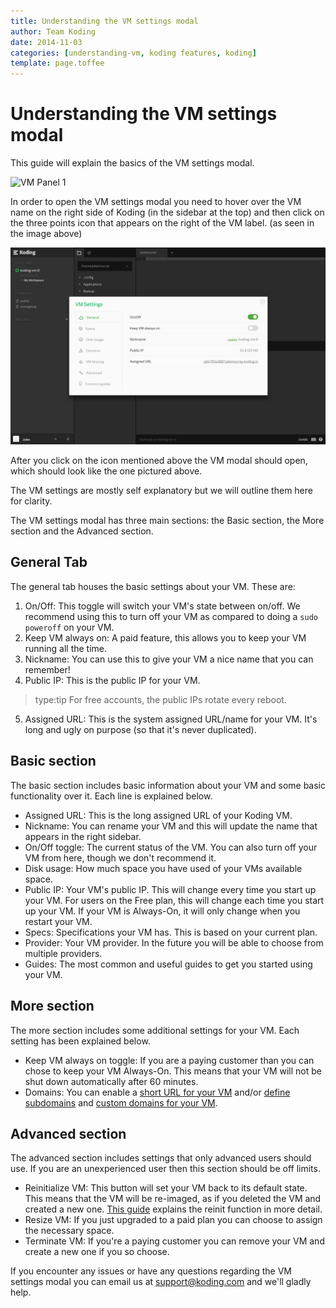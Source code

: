 ```yaml
---
title: Understanding the VM settings modal
author: Team Koding
date: 2014-11-03
categories: [understanding-vm, koding features, koding]
template: page.toffee
---
```


# Understanding the VM settings modal

This guide will explain the basics of the VM settings modal.

![VM Panel 1](uvms2.png)

In order to open the VM settings modal you need to hover over the VM name on the right side of Koding (in the sidebar at the top) and then click on the three points icon that appears on the right of the VM label. (as seen in the image above)

![VM Panel 2](uvms1.png)

After you click on the icon mentioned above the VM modal should open, which should look like the one pictured above.

The VM settings are mostly self explanatory but we will outline them here for clarity.

The VM settings modal has three main sections: the Basic section, the More section and the Advanced section.

## General Tab
The general tab houses the basic settings about your VM. These are:
1. On/Off: This toggle will switch your VM's state between on/off. We recommend using this to turn off your VM as compared to doing a `sudo poweroff` on your VM.
2. Keep VM always on: A paid feature, this allows you to keep your VM running all the time.
3. Nickname: You can use this to give your VM a nice name that you can remember!
4. Public IP: This is the public IP for your VM.
> type:tip
> For free accounts, the public IPs rotate every reboot.
5. Assigned URL: This is the system assigned URL/name for your VM. It's long and ugly on  purpose (so that it's never duplicated).






## Basic section

The basic section includes basic information about your VM and some basic functionality over it. Each line is explained below.

* Assigned URL: This is the long assigned URL of your Koding VM.
* Nickname: You can rename your VM and this will update the name that appears in the right sidebar.
* On/Off toggle: The current status of the VM. You can also turn off your VM from here, though we don't recommend it.
* Disk usage: How much space you have used of your VMs available space.
* Public IP: Your VM's public IP. This will change every time you start up your VM. For users on the Free plan, this will change each time you start up your VM. If your VM is Always-On, it will only change when you restart your VM.
* Specs: Specifications your VM has. This is based on your current plan.
* Provider: Your VM provider. In the future you will be able to choose from multiple providers.
* Guides: The most common and useful guides to get you started using your VM.

## More section

The more section includes some additional settings for your VM. Each setting has been explained below.

* Keep VM always on toggle: If you are a paying customer than you can chose to keep your VM Always-On. This means that your VM will not be shut down automatically after 60 minutes.
* Domains: You can enable a [short URL for your VM](http://learn.koding.com/faq/vm-hostname/) and/or [define subdomains](http://learn.koding.com/faq/vm-hostname/) and [custom domains for your VM](http://learn.koding.com/guides/domains/).

## Advanced section

The advanced section includes settings that only advanced users should use. If you are an unexperienced user then this section should be off limits.

* Reinitialize VM: This button will set your VM back to its default state. This means that the VM will be re-imaged, as if you deleted the VM and created a new one. [This guide](/faq/vm-reinit/) explains the reinit function in more detail.
* Resize VM: If you just upgraded to a paid plan you can choose to assign the necessary space.
* Terminate VM: If you're a paying customer you can remove your VM and create a new one if you so choose.

If you encounter any issues or have any questions regarding the VM settings modal you can email us at [support@koding.com](mailto:support@koding.com) and we'll gladly help.
